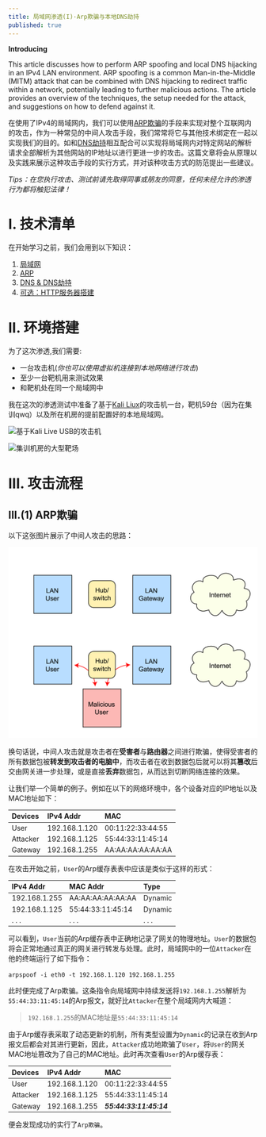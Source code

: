 ```yaml
---
title: 局域网渗透(I)·Arp欺骗与本地DNS劫持
published: true
---
```


**Introducing**

This article discusses how to perform ARP spoofing and local DNS hijacking in an IPv4 LAN environment. ARP spoofing is a common Man-in-the-Middle (MITM) attack that can be combined with DNS hijacking to redirect traffic within a network, potentially leading to further malicious actions. The article provides an overview of the techniques, the setup needed for the attack, and suggestions on how to defend against it.

在使用了IPv4的局域网内，我们可以使用[ARP欺骗](https://en.wikipedia.org/wiki/ARP_spoofing)的手段来实现对整个互联网内的攻击，作为一种常见的中间人攻击手段，我们常常将它与其他技术绑定在一起以实现我们的目的。如和[DNS劫持](https://en.wikipedia.org/wiki/DNS_spoofing)相互配合可以实现将局域网内对特定网站的解析请求全部解析为其他网站的IP地址以进行更进一步的攻击。这篇文章将会从原理以及实践来展示这种攻击手段的实行方式，并对该种攻击方式的防范提出一些建议。

*Tips：在您执行攻击、测试前请先取得同事或朋友的同意，任何未经允许的渗透行为都将触犯法律！*

# [](#i-技术清单)I. 技术清单

在开始学习之前，我们会用到以下知识：

1. [局域网](知识点-局域网)
1. [ARP](知识点-ARP)
1. [DNS & DNS劫持](知识点-DNS与DNS劫持)
1. [可选：HTTP服务器搭建](如何搭建一台本地HTTP服务器)

# [](#ii-环境搭建)II. 环境搭建

为了这次渗透,我们需要:

- 一台攻击机(*你也可以使用虚拟机连接到本地网络进行攻击*)
- 至少一台靶机用来测试效果
- 和靶机处在同一个局域网中

我在这次的渗透测试中准备了基于[Kali Liux](https://www.kali.org/)的攻击机一台，靶机59台（因为在集训qwq）以及所在机房的提前配置好的本地局域网。

![基于Kali Live USB的攻击机]()

![集训机房的大型靶场]()

# [](#iii-攻击流程)III. 攻击流程

## [](#iii1-arp欺骗)III.(1) ARP欺骗
以下这张图片展示了中间人攻击的思路：

<img src="/assets/img/ARP_Spoofing.png" alt="principle" title="Attack" width="600" />

换句话说，中间人攻击就是攻击者在**受害者**与**路由器**之间进行欺骗，使得受害者的所有数据包被**转发到攻击者的电脑中**，而攻击者在收到数据包后就可以将其**篡改**后交由网关进一步处理，或是直接**丢弃**数据包，从而达到切断网络连接的效果。

让我们举一个简单的例子。例如在以下的网络环境中，各个设备对应的IP地址以及MAC地址如下：

| Devices | IPv4 Addr    | MAC                |
|:--------|:-------------|:-------------------|
|User    |192.168.1.120|00:11:22:33:44:55|
|Attacker|192.168.1.125|55:44:33:11:45:14|
|Gateway |192.168.1.255|AA:AA:AA:AA:AA:AA|

在攻击开始之前，`User`的Arp缓存表表中应该是类似于这样的形式：

| IPv4 Addr | MAC Addr | Type        |
|:--------|:----------|:----------------|
|192.168.1.255|AA:AA:AA:AA:AA:AA|Dynamic|
|192.168.1.125|55:44:33:11:45:14|Dynamic|
|. . .|. . . |. . . |

可以看到，`User`当前的Arp缓存表中正确地记录了网关的物理地址。`User`的数据包将会正常地通过真正的网关进行转发与处理。此时，局域网中的一位`Attacker`在他的终端运行了如下指令：

`arpspoof -i eth0 -t 192.168.1.120 192.168.1.255`

此时便完成了Arp欺骗。这条指令向局域网中持续发送将`192.168.1.255`解析为`55:44:33:11:45:14`的Arp报文，就好比`Attacker`在整个局域网内大喊道：

> `192.168.1.255`的MAC地址是`55:44:33:11:45:14`

由于Arp缓存表采取了动态更新的机制，所有类型设置为`Dynamic`的记录在收到Arp报文后都会对其进行更新，因此，`Attacker`成功地欺骗了`User`，将`User`的网关MAC地址篡改为了自己的MAC地址。此时再次查看`User`的Arp缓存表：

| Devices | IPv4 Addr    | MAC                |
|:--------|:-------------|:-------------------|
|User    |192.168.1.120|00:11:22:33:44:55|
|Attacker|192.168.1.125|55:44:33:11:45:14|
|Gateway |192.168.1.255|***55:44:33:11:45:14***|

便会发现成功的实行了`Arp欺骗`。